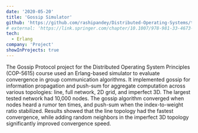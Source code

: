 ```yaml
---
date: '2020-05-20'
title: 'Gossip Simulator'
github: 'https://github.com/rashipandey/Distributed-Operating-Systems/tree/main/gossip_protocol'
# external: 'https://link.springer.com/chapter/10.1007/978-981-33-4673-4_49'
tech:
  - Erlang
company: 'Project'
showInProjects: true
---
```


The Gossip Protocol project for the Distributed Operating System Principles (COP-5615) course used an Erlang-based simulator to evaluate convergence in group communication algorithms. It implemented gossip for information propagation and push-sum for aggregate computation across various topologies: line, full network, 2D grid, and imperfect 3D. The largest tested network had 10,000 nodes. The gossip algorithm converged when nodes heard a rumor ten times, and push-sum when the index-to-weight ratio stabilized. Results showed that the line topology had the fastest convergence, while adding random neighbors in the imperfect 3D topology significantly improved convergence speed.
